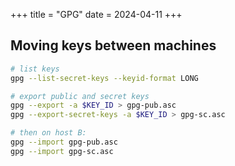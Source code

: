 +++
title = "GPG"
date = 2024-04-11
+++

## Moving keys between machines

```bash
# list keys
gpg --list-secret-keys --keyid-format LONG

# export public and secret keys
gpg --export -a $KEY_ID > gpg-pub.asc
gpg --export-secret-keys -a $KEY_ID > gpg-sc.asc

# then on host B:
gpg --import gpg-pub.asc
gpg --import gpg-sc.asc
```
